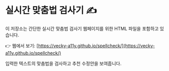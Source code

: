 # 실시간 맞춤법 검사기 ✍️

이 저장소는 간단한 실시간 맞춤법 검사기 웹페이지를 위한 HTML 파일을 포함하고 있습니다.

👉 웹에서 보기: [https://vecky-a11y.github.io/spellcheck/](https://vecky-a11y.github.io/spellcheck/)

입력한 텍스트의 맞춤법을 검사하고 추천 수정안을 보여줍니다.
